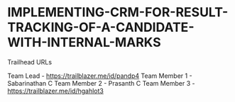 # IMPLEMENTING-CRM-FOR-RESULT-TRACKING-OF-A-CANDIDATE-WITH-INTERNAL-MARKS

Trailhead URLs

Team Lead - https://trailblazer.me/id/pandp4
Team Member 1 - Sabarinathan C
Team Member 2 - Prasanth C 
Team Member 3 - https://trailblazer.me/id/hgahlot3
